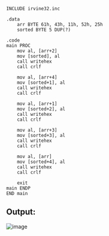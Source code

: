 ```
INCLUDE irvine32.inc

.data
    arr BYTE 61h, 43h, 11h, 52h, 25h  
    sorted BYTE 5 DUP(?)      

.code
main PROC
    mov al, [arr+2]
    mov [sorted], al
    call writehex
    call crlf

    mov al, [arr+4]
    mov [sorted+1], al
    call writehex
    call crlf

    mov al, [arr+1]
    mov [sorted+2], al
    call writehex
    call crlf

    mov al, [arr+3]
    mov [sorted+3], al
    call writehex
    call crlf

    mov al, [arr]
    mov [sorted+4], al
    call writehex
    call crlf

    exit
main ENDP
END main
```

## Output:
![image](https://github.com/user-attachments/assets/3a2cc8cc-9034-4c37-b478-c20668b6c0ec)
